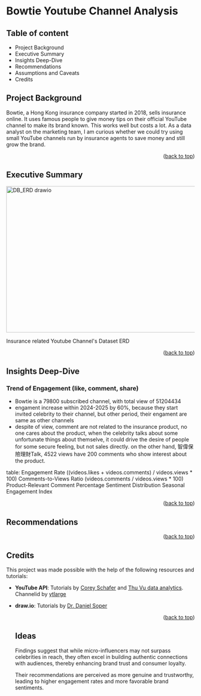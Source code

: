 <!-- anchor tag for back-to-top links -->
<a name="readme-top"></a>

# Bowtie Youtube Channel Analysis

## Table of content
- Project Background
- Executive Summary
- Insights Deep-Dive
- Recommendations
- Assumptions and Caveats
- Credits

## Project Background
Bowtie, a Hong Kong insurance company started in 2018, sells insurance online. It uses famous people to give money tips on their official YouTube channel to make its brand known. This works well but costs a lot. As a data analyst on the marketing team, I am curious whether we could try using small YouTube channels run by insurance agents to save money and still grow the brand.

  <p align="right">(<a href="#readme-top">back to top</a>)</p>

## Executive Summary
<img width="545" height="391" alt="DB_ERD drawio" src="https://github.com/user-attachments/assets/c00c99ee-1d5a-4d54-bbc6-6517da7d8363" />

Insurance related Youtube Channel's Dataset ERD

  <p align="right">(<a href="#readme-top">back to top</a>)</p>
 

## Insights Deep-Dive
### Trend of Engagement (like, comment, share)
- Bowtie is a 79800 subscribed channel, with total view of 51204434
- engament increase within 2024-2025 by 60%, because they start invited celebrity to their channel, but other period, their engament are same as other channels
- despite of view, comment are not related to the insurance product, no one cares about the product, when the celebrity talks about some unfortunate things about themselve, it could drive the desire of people for some secure feeling, but not sales directly. on the other hand, 智偉保險理財Talk, 4522 views have 200 comments who show interest about the product.

table:
Engagement Rate ((videos.likes + videos.comments) / videos.views * 100)
Comments-to-Views Ratio (videos.comments / videos.views * 100)
Product-Relevant Comment Percentage
Sentiment Distribution
Seasonal Engagement Index

  <p align="right">(<a href="#readme-top">back to top</a>)</p>
  
## Recommendations
  <p align="right">(<a href="#readme-top">back to top</a>)</p>

<!-- CREDITS -->
## Credits
This project was made possible with the help of the following resources and tutorials:
- **YouTube API**: Tutorials by [Corey Schafer](https://www.youtube.com/watch?v=th5_9woFJmk) and [Thu Vu data analytics](https://www.youtube.com/watch?v=D56_Cx36oGY). Channelid by [ytlarge](https://ytlarge.com/channel-id-finder/channel/UCD5Lx-3KCYZzCzGF2A60STg)
- **draw.io**: Tutorials by [Dr. Daniel Soper](https://www.youtube.com/watch?v=lAtCySGDD48)

  <p align="right">(<a href="#readme-top">back to top</a>)</p>

  ## Ideas
  Findings  suggest  that  while  micro-influencers may not surpass celebrities in reach, they often excel in building authentic connections with audiences, thereby enhancing brand trust and consumer loyalty.

  Their  recommendations  are  perceived  as more  genuine  and  trustworthy,  leading  to  higher  engagement  rates  and  more favorable brand sentiments.

